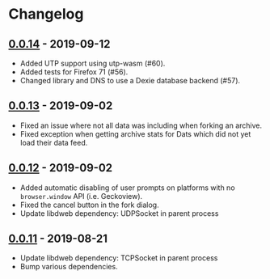 # Changelog

## [0.0.14] - 2019-09-12
 
 * Added UTP support using utp-wasm (#60).
 * Added tests for Firefox 71 (#56).
 * Changed library and DNS to use a Dexie database backend (#57).

## [0.0.13] - 2019-09-02

 * Fixed an issue where not all data was including when forking an archive.
 * Fixed exception when getting archive stats for Dats which did not yet load their data feed.

## [0.0.12] - 2019-09-02

 * Added automatic disabling of user prompts on platforms with no `browser.window` API (i.e. Geckoview).
 * Fixed the cancel button in the fork dialog.
 * Update libdweb dependency: UDPSocket in parent process

## [0.0.11] - 2019-08-21

 * Update libdweb dependency: TCPSocket in parent process
 * Bump various dependencies.

[0.0.14]: https://github.com/cliqz-oss/dat-webext/compare/v0.0.13...v0.0.14
[0.0.13]: https://github.com/cliqz-oss/dat-webext/compare/v0.0.12...v0.0.13
[0.0.12]: https://github.com/cliqz-oss/dat-webext/compare/v0.0.11...v0.0.12
[0.0.11]: https://github.com/cliqz-oss/dat-webext/releases/tag/v0.0.11
